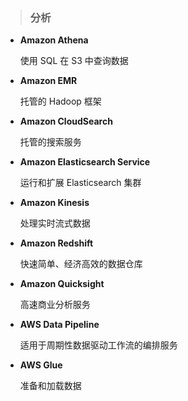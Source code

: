 > ### **分析**

* **Amazon Athena**

  使用 SQL 在 S3 中查询数据

* **Amazon EMR**

  托管的 Hadoop 框架

* **Amazon CloudSearch**

  托管的搜索服务

* **Amazon Elasticsearch Service**

  运行和扩展 Elasticsearch 集群

* **Amazon Kinesis**

  处理实时流式数据

* **Amazon Redshift**

  快速简单、经济高效的数据仓库

* **Amazon Quicksight**

  高速商业分析服务

* **AWS Data Pipeline**

  适用于周期性数据驱动工作流的编排服务

* **AWS Glue**

  准备和加载数据



